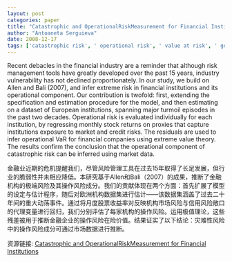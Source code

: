 ```yaml
---
layout: post
categories: paper
title: "Catastrophic and OperationalRiskMeasurement for Financial Institutions"
author: "Antoaneta Serguieva"
date: 2008-12-17
tags: ['catastrophic risk', ' operational risk', ' value at risk', ' generalised Pareto distribution', ' extreme value theory']
---
```


Recent debacles in the financial industry are a reminder that although risk management tools have greatly developed over the past 15 years, industry vulnerability has not declined proportionately.  In our study, we build on Allen and Bali (2007), and infer extreme risk in financial institutions and its operational component.  Our contribution is twofold: first, extending the specification and estimation procedure for the model, and then estimating on a dataset of European institutions, spanning major turmoil episodes in the past two decades. Operational risk is evaluated individually for each institution, by regressing monthly stock returns on proxies that capture institutions exposure to market and credit risks.  The residuals are used to infer operational VaR for financial companies using extreme value theory.  The results confirm the conclusion that the operational component of catastrophic risk can be inferred using market data.

金融业近期的危机提醒我们，尽管风险管理工具在过去15年取得了长足发展，但行业的脆弱性并未相应降低。本研究基于Allen和Bali（2007）的成果，推断了金融机构的极端风险及其操作风险成分。我们的贡献体现在两个方面：首先扩展了模型的设定与估计程序，随后对欧洲机构数据集进行估计——该数据集涵盖了过去二十年间的重大动荡事件。通过将月度股票收益率对反映机构市场风险与信用风险敞口的代理变量进行回归，我们分别评估了每家机构的操作风险。运用极值理论，这些残差被用于推断金融企业的操作风险在险价值。结果证实了以下结论：灾难性风险中的操作风险成分可通过市场数据进行推断。

资源链接: [Catastrophic and OperationalRiskMeasurement for Financial Institutions](https://papers.ssrn.com/sol3/papers.cfm?abstract_id=1316537)
